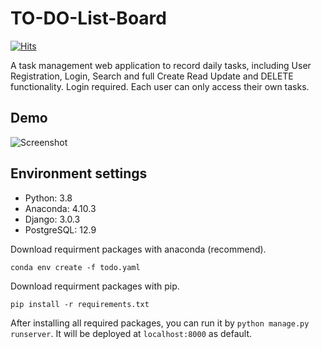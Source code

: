 # TO-DO-List-Board

[![Hits](https://hits.seeyoufarm.com/api/count/incr/badge.svg?url=https://github.com/AaPaul/TO-DO-List-Board)](https://hits.seeyoufarm.com)


A task management web application to record daily tasks, including User Registration, Login, Search and full Create Read Update and DELETE functionality. Login required. Each user can only access their own tasks.

## Demo

![Screenshot](./pictures/demo.png)

## Environment settings

- Python: 3.8
- Anaconda: 4.10.3
- Django: 3.0.3
- PostgreSQL: 12.9


Download requirment packages with anaconda (recommend).
```
conda env create -f todo.yaml
```

Download requirment packages with pip.
```
pip install -r requirements.txt
```


After installing all required packages, you can run it by `python manage.py runserver`. It will be deployed at `localhost:8000` as default.


